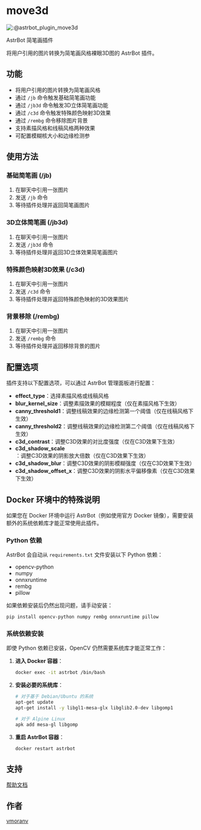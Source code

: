# move3d

![:@astrbot_plugin_move3d](https://count.getloli.com/get/@astrbot_plugin_move3d?theme=booru-lewd)

AstrBot 简笔画插件

将用户引用的图片转换为简笔画风格裸眼3D图的 AstrBot 插件。

## 功能

- 将用户引用的图片转换为简笔画风格
- 通过 `/jb` 命令触发基础简笔画功能
- 通过 `/jb3d` 命令触发3D立体简笔画功能
- 通过 `/c3d` 命令触发特殊颜色映射3D效果
- 通过 `/rembg` 命令移除图片背景
- 支持素描风格和线稿风格两种效果
- 可配置模糊核大小和边缘检测参

## 使用方法

### 基础简笔画 (/jb)
1. 在聊天中引用一张图片
2. 发送 `/jb` 命令
3. 等待插件处理并返回简笔画图片

### 3D立体简笔画 (/jb3d)
1. 在聊天中引用一张图片
2. 发送 `/jb3d` 命令
3. 等待插件处理并返回3D立体效果简笔画图片

### 特殊颜色映射3D效果 (/c3d)
1. 在聊天中引用一张图片
2. 发送 `/c3d` 命令
3. 等待插件处理并返回特殊颜色映射的3D效果图片

### 背景移除 (/rembg)
1. 在聊天中引用一张图片
2. 发送 `/rembg` 命令
3. 等待插件处理并返回移除背景的图片

## 配置选项

插件支持以下配置选项，可以通过 AstrBot 管理面板进行配置：

- **effect_type**：选择素描风格或线稿风格
- **blur_kernel_size**：调整素描效果的模糊程度（仅在素描风格下生效）
- **canny_threshold1**：调整线稿效果的边缘检测第一个阈值（仅在线稿风格下生效）
- **canny_threshold2**：调整线稿效果的边缘检测第二个阈值（仅在线稿风格下生效）
- **c3d_contrast**：调整C3D效果的对比度强度（仅在C3D效果下生效）
- **c3d_shadow_scale**：调整C3D效果的阴影放大倍数（仅在C3D效果下生效）
- **c3d_shadow_blur**：调整C3D效果的阴影模糊强度（仅在C3D效果下生效）
- **c3d_shadow_offset_x**：调整C3D效果的阴影水平偏移像素（仅在C3D效果下生效）

## Docker 环境中的特殊说明

如果您在 Docker 环境中运行 AstrBot（例如使用官方 Docker 镜像），需要安装额外的系统依赖库才能正常使用此插件。

### Python 依赖

AstrBot 会自动从 `requirements.txt` 文件安装以下 Python 依赖：
- opencv-python
- numpy
- onnxruntime
- rembg
- pillow

如果依赖安装后仍然出现问题，请手动安装：
```bash
pip install opencv-python numpy rembg onnxruntime pillow
```

### 系统依赖安装

即使 Python 依赖已安装，OpenCV 仍然需要系统库才能正常工作：

1. **进入 Docker 容器**：
   ```bash
   docker exec -it astrbot /bin/bash
   ```

2. **安装必要的系统库**：
   ```bash
   # 对于基于 Debian/Ubuntu 的系统
   apt-get update
   apt-get install -y libgl1-mesa-glx libglib2.0-dev libgomp1
   
   # 对于 Alpine Linux
   apk add mesa-gl libgomp
   ```

3. **重启 AstrBot 容器**：
   ```bash
   docker restart astrbot
   ```

## 支持

[帮助文档](https://astrbot.app)

## 作者

[vmoranv](https://github.com/vmoranv)
